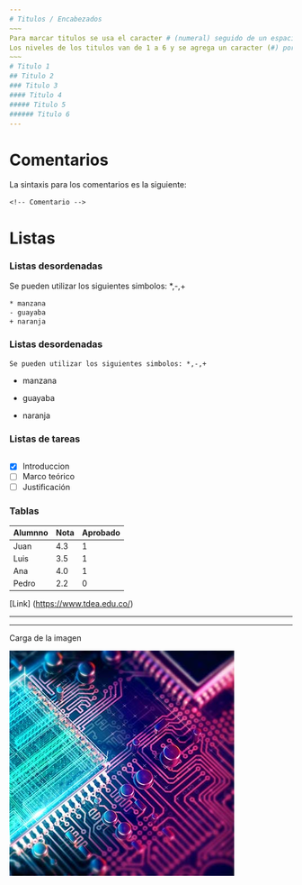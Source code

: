 ```yaml
---
# Titulos / Encabezados 
~~~
Para marcar titulos se usa el caracter # (numeral) seguido de un espacio y el texto que define el titulo.
Los niveles de los titulos van de 1 a 6 y se agrega un caracter (#) por cada nivel, siendo 1 el titulo más grande (# Titulo 1) y 6 el más pequeño (###### Titulo 6).
~~~
# Titulo 1
## Titulo 2
### Titulo 3
#### Titulo 4
##### Titulo 5
###### Titulo 6
---
```

# Comentarios
La sintaxis para los comentarios es la siguiente: 
~~~
<!-- Comentario -->
~~~

# Listas


### Listas desordenadas
Se pueden utilizar los siguientes simbolos: *,-,+
~~~
* manzana
- guayaba
+ naranja
~~~
### Listas desordenadas
~~~
Se pueden utilizar los siguientes simbolos: *,-,+
~~~
* manzana
- guayaba
+ naranja

### Listas de tareas
~~~

~~~
* [x] Introduccion 
* [ ] Marco teórico
* [ ] Justificación

### Tablas

Alumnno|Nota|Aprobado
---|---|---
Juan|4.3|1
Luis|3.5|1
Ana|4.0|1
Pedro|2.2|0


[Link] (https://www.tdea.edu.co/)

***
---
Carga de la imagen

![Image](Images/motherboard.jpg)

